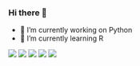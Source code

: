  ### Hi there 👋

- 🔭 I’m currently working on Python 
- 🌱 I’m currently learning R


![](http://github-profile-summary-cards.vercel.app/api/cards/profile-details?username=manfa2004&theme=default)
![](http://github-profile-summary-cards.vercel.app/api/cards/repos-per-language?username=manfa2004&theme=default)
![](http://github-profile-summary-cards.vercel.app/api/cards/most-commit-language?username=manfa2004&theme=default)
![](http://github-profile-summary-cards.vercel.app/api/cards/stats?username=manfa2004&theme=default)
![](http://github-profile-summary-cards.vercel.app/api/cards/productive-time?username=manfa2004&theme=default&utcOffset=8)
<!--
**manfa2004/manfa2004** is a ✨ _special_ ✨ repository because its `README.md` (this file) appears on your GitHub profile.

Here are some ideas to get you started:

- 🔭 I’m currently working on ...
- 🌱 I’m currently learning ...
- 👯 I’m looking to collaborate on ...
- 🤔 I’m looking for help with ...
- 💬 Ask me about ...
- 📫 How to reach me: ...
- 😄 Pronouns: ...
- ⚡ Fun fact: ...
-->
